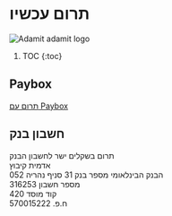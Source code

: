 # תרום עכשיו
![](./images/logo.png "Adamit adamit logo")

1. TOC
{:toc}

## Paybox
[תרום עם Paybox](https://payboxapp.page.link/getEgR5ai1Jiim7u6)

## חשבון בנק
תרום בשקלים ישר לחשבון הבנק  
אדמית קיבוץ  
הבנק הבינלאומי מספר בנק  31 סניף נהריה 052  
מספר חשבון 316253  
קוד מוסד 420  
ח.פ. 570015222  
